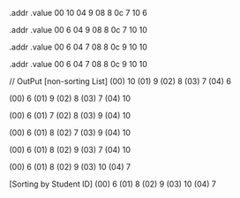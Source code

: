 .addr .value
00    10
04    9
08    8
0c    7
10    6

.addr .value
00    6
04    9
08    8
0c    7
10    10

.addr .value
00    6
04    7
08    8
0c    9
10    10

.addr .value
00    6
04    7
08    8
0c    9
10    10

// OutPut
[non-sorting List]
(00) 10
(01) 9
(02) 8
(03) 7
(04) 6

(00) 6
(01) 9
(02) 8
(03) 7
(04) 10

(00) 6
(01) 7
(02) 8
(03) 9
(04) 10

(00) 6
(01) 8
(02) 7
(03) 9
(04) 10

(00) 6
(01) 8
(02) 9
(03) 7
(04) 10

(00) 6
(01) 8
(02) 9
(03) 10
(04) 7

[Sorting by Student ID]
(00) 6
(01) 8
(02) 9
(03) 10
(04) 7